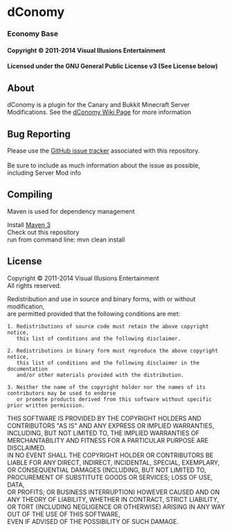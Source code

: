 # dConomy #
### Economy Base ###
#### Copyright &copy; 2011-2014 Visual Illusions Entertainment ####
#### Licensed under the GNU General Public License v3 (See License below) ####

## About ##
dConomy is a plugin for the Canary and Bukkit Minecraft Server Modifications.
See the [dConomy Wiki Page](http://wiki.visualillusionsent.net/view/dConomy) for more information

## Bug Reporting ##
Please use the [GitHub issue tracker](https://github.com/Visual-Illusions/dConomy/issues) associated with this repository.<br/>  
Be sure to include as much information about the issue as possible, including Server Mod info

## Compiling ##

Maven is used for dependency management

Install [Maven 3](http://maven.apache.org/download.html)<br/>
Check out this repository<br/>
run from command line: mvn clean install<br/>

License
---------

Copyright &copy; 2011-2014 Visual Illusions Entertainment  
All rights reserved.  
  
Redistribution and use in source and binary forms, with or without modification,  
are permitted provided that the following conditions are met:  

    1. Redistributions of source code must retain the above copyright notice,  
       this list of conditions and the following disclaimer.  
  
    2. Redistributions in binary form must reproduce the above copyright notice,  
       this list of conditions and the following disclaimer in the documentation  
       and/or other materials provided with the distribution.  
  
    3. Neither the name of the copyright holder nor the names of its contributors may be used to endorse  
       or promote products derived from this software without specific prior written permission.  
  
THIS SOFTWARE IS PROVIDED BY THE COPYRIGHT HOLDERS AND CONTRIBUTORS "AS IS" AND ANY EXPRESS OR IMPLIED WARRANTIES,  
INCLUDING, BUT NOT LIMITED TO, THE IMPLIED WARRANTIES OF MERCHANTABILITY AND FITNESS FOR A PARTICULAR PURPOSE ARE DISCLAIMED.  
IN NO EVENT SHALL THE COPYRIGHT HOLDER OR CONTRIBUTORS BE LIABLE FOR ANY DIRECT, INDIRECT, INCIDENTAL, SPECIAL, EXEMPLARY,  
OR CONSEQUENTIAL DAMAGES (INCLUDING, BUT NOT LIMITED TO, PROCUREMENT OF SUBSTITUTE GOODS OR SERVICES; LOSS OF USE, DATA,  
OR PROFITS; OR BUSINESS INTERRUPTION) HOWEVER CAUSED AND ON ANY THEORY OF LIABILITY, WHETHER IN CONTRACT, STRICT LIABILITY,  
OR TORT (INCLUDING NEGLIGENCE OR OTHERWISE) ARISING IN ANY WAY OUT OF THE USE OF THIS SOFTWARE,  
EVEN IF ADVISED OF THE POSSIBILITY OF SUCH DAMAGE.  
